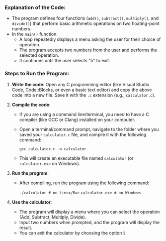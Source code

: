 ### Explanation of the Code:

*   The program defines four functions (`add()`, `subtract()`, `multiply()`, and `divide()`) that perform basic arithmetic operations on two floating-point numbers.
*   In the `main()` function:
    *   A loop repeatedly displays a menu asking the user for their choice of operation.
    *   The program accepts two numbers from the user and performs the selected operation.
    *   It continues until the user selects "5" to exit.

### Steps to Run the Program:

1.  **Write the code**: Open any C programming editor (like Visual Studio Code, Code::Blocks, or even a basic text editor) and copy the above code into a new file. Save it with the `.c` extension (e.g., `calculator.c`).
2.  **Compile the code**:
    *   If you are using a command line/terminal, you need to have a C compiler (like GCC or Clang) installed on your computer.
    *   Open a terminal/command prompt, navigate to the folder where you saved your `calculator.c` file, and compile it with the following command:
        
        `gcc calculator.c -o calculator`
        
    *   This will create an executable file named `calculator` (or `calculator.exe` on Windows).
3.  **Run the program**:
    *   After compiling, run the program using the following command:
        
        `./calculator # on Linux/Mac`
        `calculator.exe # on Windows`
        
4.  **Use the calculator**:
    *   The program will display a menu where you can select the operation (Add, Subtract, Multiply, Divide).
    *   Input two numbers when prompted, and the program will display the result.
    *   You can exit the calculator by choosing the option `5`.